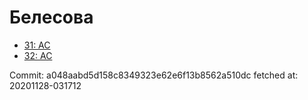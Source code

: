 # Белесова
- [31: AC](31.md)
- [32: AC](32.md)

Commit: a048aabd5d158c8349323e62e6f13b8562a510dc
 fetched at: 20201128-031712
